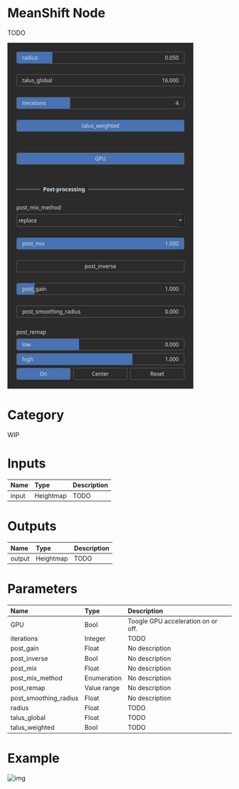 
MeanShift Node
==============


TODO



![img](../../images/nodes/MeanShift_settings.png)


# Category


WIP
# Inputs

|Name|Type|Description|
| :--- | :--- | :--- |
|input|Heightmap|TODO|

# Outputs

|Name|Type|Description|
| :--- | :--- | :--- |
|output|Heightmap|TODO|

# Parameters

|Name|Type|Description|
| :--- | :--- | :--- |
|GPU|Bool|Toogle GPU acceleration on or off.|
|iterations|Integer|TODO|
|post_gain|Float|No description|
|post_inverse|Bool|No description|
|post_mix|Float|No description|
|post_mix_method|Enumeration|No description|
|post_remap|Value range|No description|
|post_smoothing_radius|Float|No description|
|radius|Float|TODO|
|talus_global|Float|TODO|
|talus_weighted|Bool|TODO|

# Example


![img](../../images/nodes/MeanShift.png)

